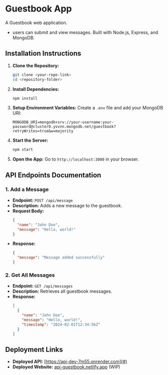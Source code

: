 # Guestbook App

A Guestbook web application.
- users can submit and view messages. Built with Node.js, Express, and MongoDB.

## Installation Instructions

1. **Clone the Repository:**
   ```bash
   git clone <your-repo-link>
   cd <repository-folder>
   ```

2. **Install Dependencies:**
   ```bash
   npm install
   ```

3. **Setup Environment Variables:**
   Create a `.env` file and add your MongoDB URI:
   ```env
   MONGODB_URI=mongodb+srv://your-username:your-password@cluster0.yvvnn.mongodb.net/guestbook?retryWrites=true&w=majority

   ```

4. **Start the Server:**
   ```bash
   npm start
   ```

5. **Open the App:**
   Go to `http://localhost:3000` in your browser.

## API Endpoints Documentation

### 1. **Add a Message**
- **Endpoint:** `POST /api/message`
- **Description:** Adds a new message to the guestbook.
- **Request Body:**
  ```json
  {
    "name": "John Doe",
    "message": "Hello, world!"
  }
  ```
- **Response:**
  ```json
  {
    "message": "Message added successfully"
  }
  ```

### 2. **Get All Messages**
- **Endpoint:** `GET /api/messages`
- **Description:** Retrieves all guestbook messages.
- **Response:**
  ```json
  [
    {
      "name": "John Doe",
      "message": "Hello, world!",
      "timestamp": "2024-02-01T12:34:56Z"
    }
  ]
  ```

## Deployment Links

- **Deployed API:** [https://api-dev-7m55.onrender.com](#)
- **Deployed Website:** [api-guestbook.netlify.app](#) (WIP)
